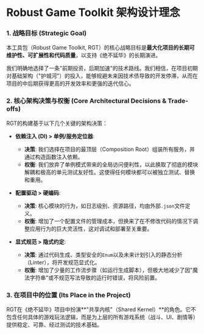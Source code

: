 # Robust Game Toolkit 架构设计理念

### 1. 战略目标 (Strategic Goal)

本工具包（Robust Game Toolkit, RGT）的核心战略目标是**最大化项目的长期可维护性、可扩展性和代码质量**，以支持《绝不延毕》的长期演进。

我们明确地选择了一条"前期投资，后期加速"的技术路线。我们相信，在项目初期对基础架构（"护城河"）的投入，能够规避未来因技术债导致的开发停滞，从而在项目的中后期获得更高的开发效率和更强的迭代信心。

### 2. 核心架构决策与权衡 (Core Architectural Decisions & Trade-offs)

RGT的构建基于以下几个关键的架构决策：

*   **依赖注入 (DI) > 单例/服务定位器**:
    *   **决策**: 我们选择在项目的最顶层（Composition Root）组装所有服务，并通过构造函数注入依赖。
    *   **权衡**: 我们放弃了单例模式带来的全局访问便利性，以此换取了彻底的模块解耦和极高的单元测试友好性。这使得任何模块都可以被独立测试、替换和重用。

*   **配置驱动 > 硬编码**:
    *   **决策**: 核心模块的行为，如日志级别、资源路径，均由外部`.json`文件定义。
    *   **权衡**: 增加了一个配置文件的管理成本，但换来了在不修改代码的情况下调整应用行为的巨大灵活性，这对调试和部署至关重要。

*   **显式规范 > 隐式约定**:
    *   **决策**: 通过代码生成、类型安全的`Enum`以及未来计划引入的静态分析（Linter），将开发规范显式化。
    *   **权衡**: 增加了少量的工作流步骤（如运行生成脚本），但极大地减少了因"魔法字符串"或不规范写法导致的运行时错误，将风险前置。

### 3. 在项目中的位置 (Its Place in the Project)

RGT在《绝不延毕》项目中扮演**"共享内核"（Shared Kernel）**的角色。它不包含任何具体的游戏玩法逻辑，而是为上层的所有游戏系统（战斗、UI、剧情等）提供稳定、可靠、经过测试的技术基础。 